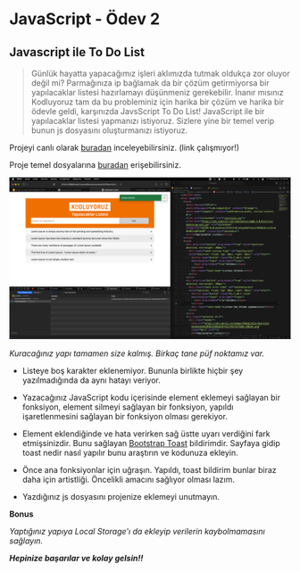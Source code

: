 # JavaScript - Ödev 2

## Javascript ile To Do List

> Günlük hayatta yapacağımız işleri aklımızda tutmak oldukça zor oluyor değil mi? Parmağınıza ip bağlamak da bir çözüm getirmiyorsa bir yapılacaklar listesi hazırlamayı düşünmeniz gerekebilir. İnanır mısınız Kodluyoruz tam da bu probleminiz için harika bir çözüm ve harika bir ödevle geldi, karşınızda JavsScript To Do List! JavaScript ile bir yapılacaklar listesi yapmanızı istiyoruz. Sizlere yine bir temel verip bunun js dosyasını oluşturmanızı istiyoruz.

Projeyi canlı olarak [buradan](https://cengizcmataraci.me/javascripttodolist/) inceleyebilirsiniz. (link çalışmıyor!)

Proje temel dosyalarına [buradan](https://drive.google.com/drive/folders/1SCIJiYWLpMh-LX_yG2PfB8QXXREa9hqx?usp=sharing) erişebilirsiniz.

![Preview](./preview.png)

*Kuracağınız yapı tamamen size kalmış. Birkaç tane püf noktamız var.*

* Listeye boş karakter eklenemiyor. Bununla birlikte hiçbir şey yazılmadığında da aynı hatayı veriyor.

* Yazacağınız JavaScript kodu içerisinde element eklemeyi sağlayan bir fonksiyon, element silmeyi sağlayan bir fonksiyon, yapıldı işaretlenmesini sağlayan bir fonksiyon olması gerekiyor.

* Element eklendiğinde ve hata verirken sağ üstte uyarı verdiğini fark etmişsinizdir. Bunu sağlayan [Bootstrap Toast](https://getbootstrap.com/docs/4.3/components/toasts/) bildirimdir. Sayfaya gidip toast nedir nasıl yapılır bunu araştırın ve kodunuza ekleyin.

* Önce ana fonksiyonlar için uğraşın. Yapıldı, toast bildirim bunlar biraz daha için artistliği. Öncelikli amacını sağlıyor olması lazım.

* Yazdığınız js dosyasını projenize eklemeyi unutmayın.

**Bonus**

*Yaptığınız yapıya Local Storage'ı da ekleyip verilerin kaybolmamasını sağlayın.*

***Hepinize başarılar ve kolay gelsin!!***


